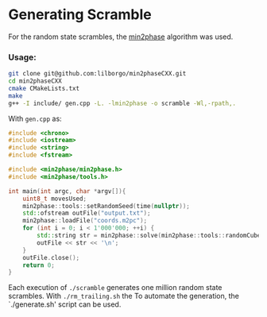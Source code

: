 # Generating Scramble

For the random state scrambles, the [min2phase](https://github.com/lilborgo/min2phaseCXX) algorithm was used.

### Usage:

```sh
git clone git@github.com:lilborgo/min2phaseCXX.git
cd min2phaseCXX
cmake CMakeLists.txt
make
g++ -I include/ gen.cpp -L. -lmin2phase -o scramble -Wl,-rpath,.
```

With `gen.cpp` as:
```cpp
#include <chrono>
#include <iostream>
#include <string>
#include <fstream>

#include <min2phase/min2phase.h>
#include <min2phase/tools.h>

int main(int argc, char *argv[]){
    uint8_t movesUsed;
    min2phase::tools::setRandomSeed(time(nullptr));
    std::ofstream outFile("output.txt");
    min2phase::loadFile("coords.m2pc");
    for (int i = 0; i < 1'000'000; ++i) {
        std::string str = min2phase::solve(min2phase::tools::randomCube(), 28, 100000, 0, min2phase::INVERSE_SOLUTION, &movesUsed);
        outFile << str << '\n';
    }
    outFile.close();
    return 0;
}
```
Each execution of `./scramble` generates one million random state scrambles.
With `./rm_trailing.sh` the 
To automate the generation, the `./generate.sh' script can be used.
